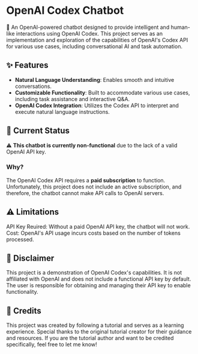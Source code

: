 # OpenAI Codex Chatbot

🤖 An OpenAI-powered chatbot designed to provide intelligent and human-like interactions using OpenAI Codex. This project serves as an implementation and exploration of the capabilities of OpenAI's Codex API for various use cases, including conversational AI and task automation.

## ✨ Features
- **Natural Language Understanding**: Enables smooth and intuitive conversations.
- **Customizable Functionality**: Built to accommodate various use cases, including task assistance and interactive Q&A.
- **OpenAI Codex Integration**: Utilizes the Codex API to interpret and execute natural language instructions.

## 🚧 Current Status
⚠️ **This chatbot is currently non-functional** due to the lack of a valid OpenAI API key.

### Why?
The OpenAI Codex API requires a **paid subscription** to function. Unfortunately, this project does not include an active subscription, and therefore, the chatbot cannot make API calls to OpenAI servers.

## ⚠️ Limitations
API Key Reuired: Without a paid OpenAI API key, the chatbot will not work.
Cost: OpenAI's API usage incurs costs based on the number of tokens processed.

## 📢 Disclaimer
This project is a demonstration of OpenAI Codex's capabilities. It is not affiliated with OpenAI and does not include a functional API key by default. The user is responsible for obtaining and managing their API key to enable functionality.

## 🙏 Credits
This project was created by following a tutorial and serves as a learning experience. Special thanks to the original tutorial creator for their guidance and resources. If you are the tutorial author and want to be credited specifically, feel free to let me know!
